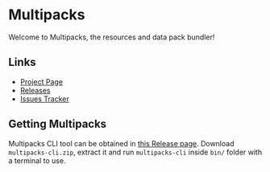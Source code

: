# Multipacks
Welcome to Multipacks, the resources and data pack bundler!

## Links
- [Project Page][Home]
- [Releases][Releases]
- [Issues Tracker][Issues]

## Getting Multipacks
Multipacks CLI tool can be obtained in [this Release page][Releases]. Download ``multipacks-cli.zip``, extract it and run ``multipacks-cli`` inside ``bin/`` folder with a terminal to use.

[Home]: (https://github.com/MangoPlex/Multipacks)
[Releases]: (https://github.com/MangoPlex/Multipacks/releases/)
[Issues]: (https://github.com/MangoPlex/Multipacks/issues/)
